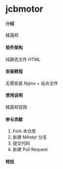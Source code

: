 # jcbmotor

#### 介绍
精晟邦

#### 软件架构
纯静态文件 HTML


#### 安装教程

无需安装 Nginx + 站点文件

#### 使用说明

精晟邦官网

#### 参与贡献

1.  Fork 本仓库
2.  新建 MAster 分支
3.  提交代码
4.  新建 Pull Request


#### 特技


